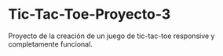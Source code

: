 # Tic-Tac-Toe-Proyecto-3
Proyecto de la creación de un juego de tic-tac-toe responsive y completamente funcional.
